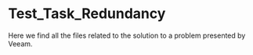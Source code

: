 # Test_Task_Redundancy
Here we find all the files related to the solution to a problem presented by Veeam.
